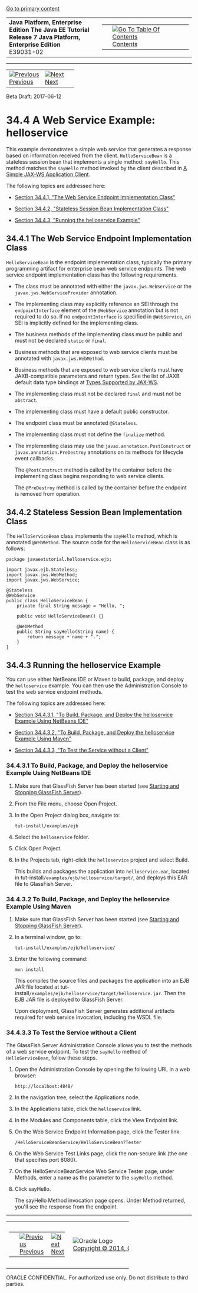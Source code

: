 [Go to primary content](#BEGIN)

<table>
<colgroup>
<col width="50%" />
<col width="50%" />
</colgroup>
<tbody>
<tr class="odd">
<td><strong>Java Platform, Enterprise Edition The Java EE Tutorial</strong><br />
<strong>Release 7 Java Platform, Enterprise Edition</strong><br />
E39031-02</td>
<td><table>
<tbody>
<tr class="odd">
<td> </td>
<td><a href="toc.htm"><img src="../../dcommon/gifs/toc.gif" alt="Go To Table Of Contents" /><br />
<span class="icon">Contents</span></a></td>
</tr>
</tbody>
</table></td>
</tr>
</tbody>
</table>

-----

<table>
<tbody>
<tr class="odd">
<td><a href="ejb-basicexamples003.htm"><img src="../../dcommon/gifs/leftnav.gif" alt="Previous" /><br />
<span class="icon">Previous</span></a> </td>
<td><a href="ejb-basicexamples005.htm"><img src="../../dcommon/gifs/rightnav.gif" alt="Next" /><br />
<span class="icon">Next</span></a></td>
<td> </td>
</tr>
</tbody>
</table>

Beta Draft: 2017-06-12

# 34.4 A Web Service Example: helloservice

This example demonstrates a simple web service that generates a response
based on information received from the client. `HelloServiceBean` is a
stateless session bean that implements a single method: `sayHello`. This
method matches the `sayHello` method invoked by the client described in
[A Simple JAX-WS Application Client](jaxws002.htm#BNAYX).

The following topics are addressed here:

  - [Section 34.4.1, "The Web Service Endpoint Implementation
    Class"](#BNBOS)

  - [Section 34.4.2, "Stateless Session Bean Implementation
    Class"](#BNBOT)

  - [Section 34.4.3, "Running the helloservice Example"](#BNBOU)

## 34.4.1 The Web Service Endpoint Implementation Class

`HelloServiceBean` is the endpoint implementation class, typically the
primary programming artifact for enterprise bean web service endpoints.
The web service endpoint implementation class has the following
requirements.

  - The class must be annotated with either the `javax.jws.WebService`
    or the `javax.jws.WebServiceProvider` annotation.

  - The implementing class may explicitly reference an SEI through the
    `endpointInterface` element of the `@WebService` annotation but is
    not required to do so. If no `endpointInterface` is specified in
    `@WebService`, an SEI is implicitly defined for the implementing
    class.

  - The business methods of the implementing class must be public and
    must not be declared `static` or `final`.

  - Business methods that are exposed to web service clients must be
    annotated with `javax.jws.WebMethod`.

  - Business methods that are exposed to web service clients must have
    JAXB-compatible parameters and return types. See the list of JAXB
    default data type bindings at [Types Supported by
    JAX-WS](jaxws003.htm#BNAZC).

  - The implementing class must not be declared `final` and must not be
    `abstract`.

  - The implementing class must have a default public constructor.

  - The endpoint class must be annotated `@Stateless`.

  - The implementing class must not define the `finalize` method.

  - The implementing class may use the `javax.annotation.PostConstruct`
    or `javax.annotation.PreDestroy` annotations on its methods for
    lifecycle event callbacks.
    
    The `@PostConstruct` method is called by the container before the
    implementing class begins responding to web service clients.
    
    The `@PreDestroy` method is called by the container before the
    endpoint is removed from operation.

## 34.4.2 Stateless Session Bean Implementation Class

The `HelloServiceBean` class implements the `sayHello` method, which is
annotated `@WebMethod`. The source code for the `HelloServiceBean` class
is as follows:

``` oac_no_warn
package javaeetutorial.helloservice.ejb;

import javax.ejb.Stateless;
import javax.jws.WebMethod;
import javax.jws.WebService;

@Stateless
@WebService
public class HelloServiceBean {
    private final String message = "Hello, ";

    public void HelloServiceBean() {}

    @WebMethod
    public String sayHello(String name) {
        return message + name + ".";
    }
}
```

## 34.4.3 Running the helloservice Example

You can use either NetBeans IDE or Maven to build, package, and deploy
the `helloservice` example. You can then use the Administration Console
to test the web service endpoint methods.

The following topics are addressed here:

  - [Section 34.4.3.1, "To Build, Package, and Deploy the helloservice
    Example Using NetBeans IDE"](#BNBOV)

  - [Section 34.4.3.2, "To Build, Package, and Deploy the helloservice
    Example Using Maven"](#BNBOW)

  - [Section 34.4.3.3, "To Test the Service without a
Client"](#BNBOX)

### 34.4.3.1 To Build, Package, and Deploy the helloservice Example Using NetBeans IDE

1.  Make sure that GlassFish Server has been started (see [Starting and
    Stopping GlassFish Server](usingexamples002.htm#BNADI)).

2.  From the File menu, choose Open Project.

3.  In the Open Project dialog box, navigate to:
    
    ``` oac_no_warn
    tut-install/examples/ejb
    ```

4.  Select the `helloservice` folder.

5.  Click Open Project.

6.  In the Projects tab, right-click the `helloservice` project and
    select Build.
    
    This builds and packages the application into `helloservice.ear`,
    located in tut-install`/examples/ejb/helloservice/target/`, and
    deploys this EAR file to GlassFish
Server.

### 34.4.3.2 To Build, Package, and Deploy the helloservice Example Using Maven

1.  Make sure that GlassFish Server has been started (see [Starting and
    Stopping GlassFish Server](usingexamples002.htm#BNADI)).

2.  In a terminal window, go to:
    
    ``` oac_no_warn
    tut-install/examples/ejb/helloservice/
    ```

3.  Enter the following command:
    
    ``` oac_no_warn
    mvn install
    ```
    
    This compiles the source files and packages the application into an
    EJB JAR file located at
    tut-install`/examples/ejb/helloservice/target/helloservice.jar`.
    Then the EJB JAR file is deployed to GlassFish Server.
    
    Upon deployment, GlassFish Server generates additional artifacts
    required for web service invocation, including the WSDL file.

### 34.4.3.3 To Test the Service without a Client

The GlassFish Server Administration Console allows you to test the
methods of a web service endpoint. To test the `sayHello` method of
`HelloServiceBean`, follow these steps.

1.  Open the Administration Console by opening the following URL in a
    web browser:
    
    ``` oac_no_warn
    http://localhost:4848/
    ```

2.  In the navigation tree, select the Applications node.

3.  In the Applications table, click the `helloservice` link.

4.  In the Modules and Components table, click the View Endpoint link.

5.  On the Web Service Endpoint Information page, click the Tester link:
    
    ``` oac_no_warn
    /HelloServiceBeanService/HelloServiceBean?Tester
    ```

6.  On the Web Service Test Links page, click the non-secure link (the
    one that specifies port 8080).

7.  On the HelloServiceBeanService Web Service Tester page, under
    Methods, enter a name as the parameter to the `sayHello` method.

8.  Click sayHello.
    
    The sayHello Method invocation page opens. Under Method returned,
    you'll see the response from the endpoint.

-----

<table style="width:66%;">
<colgroup>
<col width="33%" />
<col width="0%" />
<col width="33%" />
</colgroup>
<tbody>
<tr class="odd">
<td><table style="width:96%;">
<colgroup>
<col width="0%" />
<col width="48%" />
<col width="48%" />
</colgroup>
<tbody>
<tr class="odd">
<td> </td>
<td><a href="ejb-basicexamples003.htm"><img src="../../dcommon/gifs/leftnav.gif" alt="Previous" /><br />
<span class="icon">Previous</span></a> </td>
<td><a href="ejb-basicexamples005.htm"><img src="../../dcommon/gifs/rightnav.gif" alt="Next" /><br />
<span class="icon">Next</span></a></td>
</tr>
</tbody>
</table></td>
<td><img src="../../dcommon/gifs/oracle.gif" alt="Oracle Logo" class="copyrightlogo" /> <a href="../../dcommon/html/cpyr.htm"><br />
<span class="copyrightlogo">Copyright © 2014, Oracle and/or its affiliates. All rights reserved.</span></a></td>
<td><table>
<tbody>
<tr class="odd">
<td> </td>
<td><a href="toc.htm"><img src="../../dcommon/gifs/toc.gif" alt="Go To Table Of Contents" /><br />
<span class="icon">Contents</span></a></td>
</tr>
</tbody>
</table></td>
</tr>
</tbody>
</table>

ORACLE CONFIDENTIAL. For authorized use only. Do not distribute to third parties.
